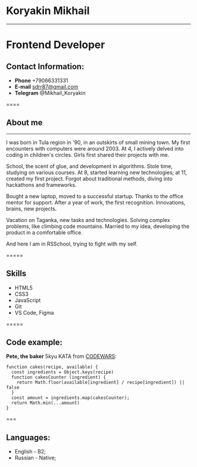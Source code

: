 # Koryakin Mikhail
------

Frontend Developer
====

## Contact Information:
- **Phone** +79066331331
- **E-mail** sdrr87@gmail.com
- **Telegram** @Mikhail_Koryakin

====

## About me
-----
I was born in Tula region in '90, in an outskirts of small mining town.
My first encounters with computers were around 2003.
At 4, I actively delved into coding in children's circles.
Girls first shared their projects with me.

School, the scent of glue, and development in algorithms.
Stole time, studying on various courses.
At 8, started learning new technologies; at 11, created my first project.
Forgot about traditional methods, diving into hackathons and frameworks.

Bought a new laptop, moved to a successful startup.
Thanks to the office mentor for support.
After a year of work, the first recognition.
Innovations, brains, new projects.

Vacation on Taganka, new tasks and technologies.
Solving complex problems, like climbing code mountains.
Married to my idea, developing the product in a comfortable office.

And here I am in RSSchool, trying to fight with my self. 

=====

## Skills

* HTML5
* CSS3
* JavaScript
* Git
* VS Code, Figma

=====

## Code example:
**Pete, the baker** 5kyu KATA from [CODEWARS](https://www.codewars.com/kata/525c65e51bf619685c000059):
```
function cakes(recipe, available) {
  const ingredients = Object.keys(recipe)
  function cakesCounter (ingredient) {
    return Math.floor(available[ingredient] / recipe[ingredient]) || false
  }
  const amount = ingredients.map(cakesCounter);
  return Math.min(...amount)
}
```

===

## Languages:
* English - B2;
* Russian - Native;